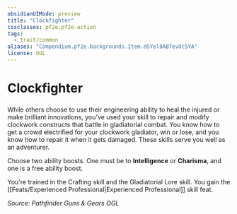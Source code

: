 ```yaml
---
obsidianUIMode: preview
title: "Clockfighter"
cssclasses: pf2e,pf2e-action
tags:
  - trait/common
aliases: "Compendium.pf2e.backgrounds.Item.dSYel8ABTevOc5YA"
license: OGL
---
```

# Clockfighter

### 






While others choose to use their engineering ability to heal the injured or make brilliant innovations, you've used your skill to repair and modify clockwork constructs that battle in gladiatorial combat. You know how to get a crowd electrified for your clockwork gladiator, win or lose, and you know how to repair it when it gets damaged. These skills serve you well as an adventurer.

Choose two ability boosts. One must be to **Intelligence** or **Charisma**, and one is a free ability boost.

You're trained in the Crafting skill and the Gladiatorial Lore skill. You gain the [[Feats/Experienced Professional|Experienced Professional]] skill feat.

*Source: Pathfinder Guns & Gears*
*OGL*
